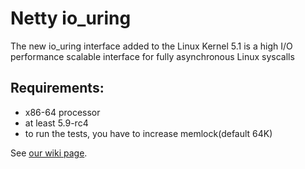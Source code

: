 # Netty io_uring

The new io_uring interface added to the Linux Kernel 5.1 is a high I/O performance scalable interface for fully asynchronous Linux syscalls

## Requirements:

- x86-64 processor
- at least 5.9-rc4
- to run the tests, you have to increase memlock(default 64K)


See [our wiki page](https://netty.io/wiki/native-transports.html).
